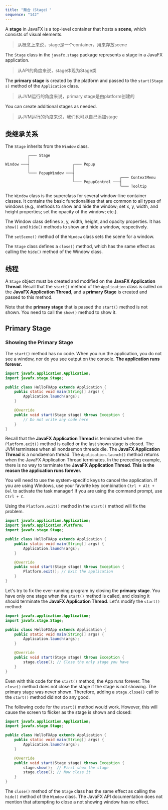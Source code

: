 ```yaml
---
title: "舞台（Stage）"
sequence: "142"
---
```


A **stage** in JavaFX is a top-level container that hosts a **scene**, which consists of visual elements.

> 从概念上来说，stage是一个container，用来存放scene

The `Stage` class in the `javafx.stage` package represents a stage in a JavaFX application.

> 从API的角度来说，stage体现为Stage类

The **primary stage** is created by the platform and passed to the `start(Stage s)` method of the `Application` class.

> 从JVM运行的角度来说，primary stage是由platform创建的

You can create additional stages as needed.

> 从JVM运行的角度来说，我们也可以自己添加stage

## 类继承关系

The `Stage` inherits from the `Window` class.

```text
          ┌─── Stage
          │
Window ───┤                   ┌─── Popup
          │                   │
          └─── PopupWindow ───┤
                              │                    ┌─── ContextMenu
                              └─── PopupControl ───┤
                                                   └─── Tooltip
```

The `Window` class is the superclass for several window-line container classes.
It contains the basic functionalities that are common to all types of windows
(e.g., methods to show and hide the window;
set x, y, width, and height properties;
set the opacity of the window; etc.).

The Window class defines x, y, width, height, and opacity properties.
It has `show()` and `hide()` methods to show and hide a window, respectively.

The `setScene()` method of the `Window` class sets the scene for a window.

The `Stage` class defines a `close()` method, which has the same effect as calling the `hide()` method of the Window class.

## 线程

A `Stage` object must be created and modified on the **JavaFX Application Thread**.
Recall that the `start()` method of the `Application` class is called on the **JavaFX Application Thread**,
and a **primary Stage** is created and passed to this method.

Note that the **primary stage** that is passed the `start()` method is not shown.
You need to call the `show()` method to show it.


## Primary Stage

### Showing the Primary Stage

The `start()` method has no code.
When you run the application, you do not see a window, nor do you see output on the console.
**The application runs forever.**

```java
import javafx.application.Application;
import javafx.stage.Stage;

public class HelloFXApp extends Application {
    public static void main(String[] args) {
        Application.launch(args);
    }

    @Override
    public void start(Stage stage) throws Exception {
        // Do not write any code here
    }
}
```

Recall that the **JavaFX Application Thread** is terminated when the `Platform.exit()` method is called
or the last shown stage is closed.
The JVM terminates when all nondaemon threads die.
The **JavaFX Application Thread** is a nondaemon thread.
The `Application.launch()` method returns when the JavaFX Application Thread terminates.
In the preceding example, there is no way to terminate the **JavaFX Application Thread**.
**This is the reason the application runs forever.**

You will need to use the system-specific keys to cancel the application.
If you are using Windows, use your favorite key combination `Ctrl + Alt + Del` to activate the task manager!
If you are using the command prompt, use `Ctrl + C`.

Using the `Platform.exit()` method in the `start()` method will fix the problem.

```java
import javafx.application.Application;
import javafx.application.Platform;
import javafx.stage.Stage;

public class HelloFXApp extends Application {
    public static void main(String[] args) {
        Application.launch(args);
    }

    @Override
    public void start(Stage stage) throws Exception {
        Platform.exit(); // Exit the application
    }
}
```

Let's try to fix the ever-running program by closing the **primary stage**.
You have only one stage when the `start()` method is called,
and closing it should terminate the **JavaFX Application Thread**.
Let's modify the `start()` method:

```java
import javafx.application.Application;
import javafx.stage.Stage;

public class HelloFXApp extends Application {
    public static void main(String[] args) {
        Application.launch(args);
    }

    @Override
    public void start(Stage stage) throws Exception {
        stage.close(); // Close the only stage you have
    }
}
```

Even with this code for the `start()` method, the App runs forever.
The `close()` method does not close the stage if the stage is not showing.
The primary stage was never shown.
Therefore, adding a `stage.close()` call to the `start()` method did not do any good.

The following code for the `start()` method would work.
However, this will cause the screen to flicker as the stage is shown and closed:

```java
import javafx.application.Application;
import javafx.stage.Stage;

public class HelloFXApp extends Application {
    public static void main(String[] args) {
        Application.launch(args);
    }

    @Override
    public void start(Stage stage) throws Exception {
        stage.show();  // First show the stage
        stage.close(); // Now close it
    }
}
```

The `close()` method of the `Stage` class has the same effect
as calling the `hide()` method of the `Window` class.
The JavaFX API documentation does not mention that
attempting to close a not showing window has no effect.


